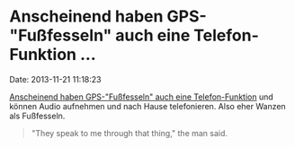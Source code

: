 Anscheinend haben GPS-\"Fußfesseln\" auch eine Telefon-Funktion \...
====================================================================

Date: 2013-11-21 11:18:23

[Anscheinend haben GPS-\"Fußfesseln\" auch eine
Telefon-Funktion](http://www.thecrimereport.org/archive/2013-10-caution-your-gps-ankle-bracelet-is-listening)
und können Audio aufnehmen und nach Hause telefonieren. Also eher Wanzen
als Fußfesseln.

> "They speak to me through that thing," the man said.
